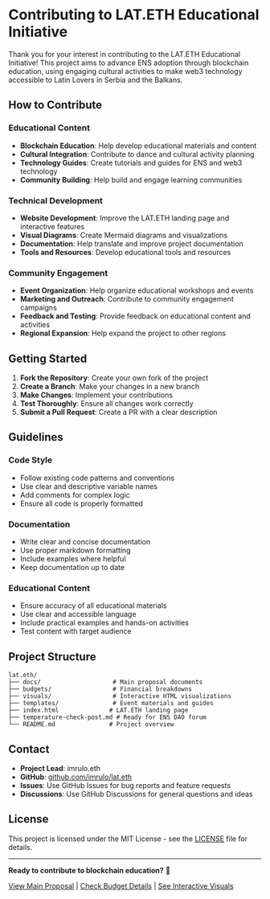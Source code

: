 # Contributing to LAT.ETH Educational Initiative

Thank you for your interest in contributing to the LAT.ETH Educational Initiative! This project aims to advance ENS adoption through blockchain education, using engaging cultural activities to make web3 technology accessible to Latin Lovers in Serbia and the Balkans.

## How to Contribute

### Educational Content
- **Blockchain Education**: Help develop educational materials and content
- **Cultural Integration**: Contribute to dance and cultural activity planning
- **Technology Guides**: Create tutorials and guides for ENS and web3 technology
- **Community Building**: Help build and engage learning communities

### Technical Development
- **Website Development**: Improve the LAT.ETH landing page and interactive features
- **Visual Diagrams**: Create Mermaid diagrams and visualizations
- **Documentation**: Help translate and improve project documentation
- **Tools and Resources**: Develop educational tools and resources

### Community Engagement
- **Event Organization**: Help organize educational workshops and events
- **Marketing and Outreach**: Contribute to community engagement campaigns
- **Feedback and Testing**: Provide feedback on educational content and activities
- **Regional Expansion**: Help expand the project to other regions

## Getting Started

1. **Fork the Repository**: Create your own fork of the project
2. **Create a Branch**: Make your changes in a new branch
3. **Make Changes**: Implement your contributions
4. **Test Thoroughly**: Ensure all changes work correctly
5. **Submit a Pull Request**: Create a PR with a clear description

## Guidelines

### Code Style
- Follow existing code patterns and conventions
- Use clear and descriptive variable names
- Add comments for complex logic
- Ensure all code is properly formatted

### Documentation
- Write clear and concise documentation
- Use proper markdown formatting
- Include examples where helpful
- Keep documentation up to date

### Educational Content
- Ensure accuracy of all educational materials
- Use clear and accessible language
- Include practical examples and hands-on activities
- Test content with target audience

## Project Structure

```
lat.eth/
├── docs/                    # Main proposal documents
├── budgets/                 # Financial breakdowns
├── visuals/                 # Interactive HTML visualizations
├── templates/               # Event materials and guides
├── index.html              # LAT.ETH landing page
├── temperature-check-post.md # Ready for ENS DAO forum
└── README.md               # Project overview
```

## Contact

- **Project Lead**: imrulo.eth
- **GitHub**: [github.com/imrulo/lat.eth](https://github.com/imrulo/lat.eth)
- **Issues**: Use GitHub Issues for bug reports and feature requests
- **Discussions**: Use GitHub Discussions for general questions and ideas

## License

This project is licensed under the MIT License - see the [LICENSE](LICENSE) file for details.

---

**Ready to contribute to blockchain education?** 🚀

[View Main Proposal](docs/main-proposal.md) | [Check Budget Details](budgets/detailed-budget.md) | [See Interactive Visuals](visuals/)
